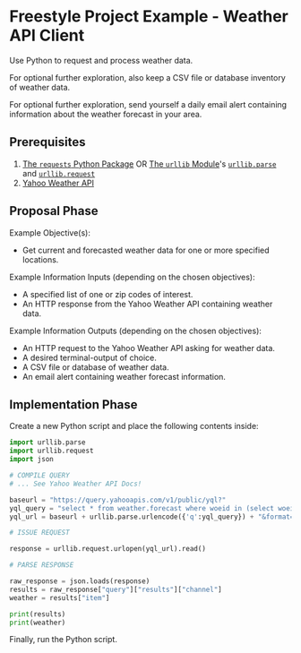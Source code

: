 # Freestyle Project Example - Weather API Client

Use Python to request and process weather data.

For optional further exploration, also keep a CSV file or database inventory of weather data.

For optional further exploration, send yourself a daily email alert containing information about the weather forecast in your area.

## Prerequisites

  1. [The `requests` Python Package](/notes/programming-languages/python/packages/requests.md) OR [The `urllib` Module](/notes/programming-languages/python/modules/urllib.md)'s [`urllib.parse`](https://docs.python.org/3/library/urllib.parse.html#module-urllib.parse) and [`urllib.request`](https://docs.python.org/3/library/urllib.request.html#module-urllib.request)
  1. [Yahoo Weather API](https://developer.yahoo.com/weather/#python)

## Proposal Phase

Example Objective(s):

  + Get current and forecasted weather data for one or more specified locations.

Example Information Inputs (depending on the chosen objectives):

  + A specified list of one or zip codes of interest.
  + An HTTP response from the Yahoo Weather API containing weather data.

Example Information Outputs (depending on the chosen objectives):

  + An HTTP request to the Yahoo Weather API asking for weather data.
  + A desired terminal-output of choice.
  + A CSV file or database of weather data.
  + An email alert containing weather forecast information.

## Implementation Phase

Create a new Python script and place the following contents inside:

```python
import urllib.parse
import urllib.request
import json

# COMPILE QUERY
# ... See Yahoo Weather API Docs!

baseurl = "https://query.yahooapis.com/v1/public/yql?"
yql_query = "select * from weather.forecast where woeid in (select woeid from geo.places(1) where text='new york, ny')"
yql_url = baseurl + urllib.parse.urlencode({'q':yql_query}) + "&format=json"

# ISSUE REQUEST

response = urllib.request.urlopen(yql_url).read()

# PARSE RESPONSE

raw_response = json.loads(response)
results = raw_response["query"]["results"]["channel"]
weather = results["item"]

print(results)
print(weather)
```

Finally, run the Python script.
